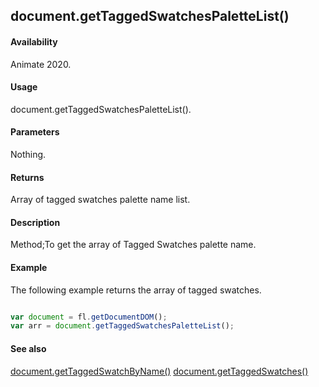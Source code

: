 ## document.getTaggedSwatchesPaletteList()

#### Availability

Animate 2020.

#### Usage

document.getTaggedSwatchesPaletteList().

#### Parameters

Nothing.

#### Returns

Array of tagged swatches palette name list.

#### Description

Method;To get the array of Tagged Swatches palette name.

#### Example
The following example returns the array of tagged swatches.

```javascript

var document = fl.getDocumentDOM();
var arr = document.getTaggedSwatchesPaletteList();

```
#### See also
[document.getTaggedSwatchByName()](../Document_object/docu6062.md)
[document.getTaggedSwatches()](../Document_object/docu6064.md)

